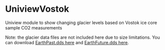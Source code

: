 # UniviewVostok
Uniview module to show changing glacier levels based on Vostok ice core sample CO2 measurements

Note: the glacier data files are not included here due to size limitations.  You can download [EarthPast.dds here](https://drive.google.com/file/d/1xL_RJeWUSw0Ci-u5etG-9QK-7c75FeeO/view?usp=sharing) and [EarthFuture.dds here](https://drive.google.com/file/d/1M2RPjIqQ9vGDHpfUHtRSfMqn1O52ZvoQ/view?usp=sharing).
